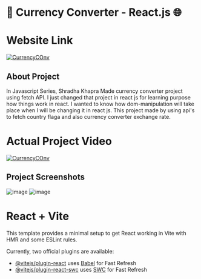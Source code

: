 # 💱 Currency Converter - React.js 🌐

# Website Link
[![CurrencyCOnv](https://img.shields.io/badge/Click_Here-Currency_Converter-blue)](https://saqlain-currencyconverter.vercel.app/)

## About  Project
In Javascript Series, Shradha Khapra Made currency converter project using fetch API. I just changed that project in react js for learning purpose how things work in react.
I wanted to know how dom-manipulation will take place when I will be changing it in react js.
This project made by using api's to fetch country flaga and also currency converter exchange rate.

# Actual Project Video
[![CurrencyCOnv](https://img.shields.io/badge/Click_Here-Project_Video-blue)](https://www.youtube.com/watch?v=CyGodpqcid4&t=3983s&pp=ygUOc2hyYWRoYSBraGFwcmE%3D)


## Project Screenshots
![image](https://github.com/skp3214/currency-converter-ReactJs/assets/95349420/dda98f84-f4b0-4cbb-9808-1a96811fd74b)
![image](https://github.com/skp3214/currency-converter-ReactJs/assets/95349420/3bfbb14a-db11-40e0-a854-7b404e316432)





# React + Vite

This template provides a minimal setup to get React working in Vite with HMR and some ESLint rules.

Currently, two official plugins are available:

- [@vitejs/plugin-react](https://github.com/vitejs/vite-plugin-react/blob/main/packages/plugin-react/README.md) uses [Babel](https://babeljs.io/) for Fast Refresh
- [@vitejs/plugin-react-swc](https://github.com/vitejs/vite-plugin-react-swc) uses [SWC](https://swc.rs/) for Fast Refresh
